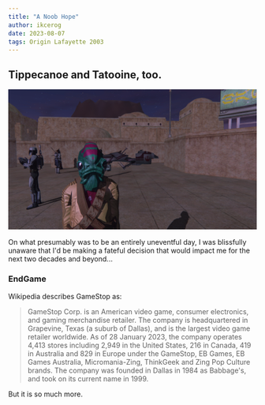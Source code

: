 ```yaml
---
title: "A Noob Hope"
author: ikcerog
date: 2023-08-07
tags: Origin Lafayette 2003
---
```

<h2>Tippecanoe and Tatooine, too.</h2>
<img src="https://raw.githubusercontent.com/ikcerog/Swglegends-adventures/main/assets/img/closeup.png" style="max-width: 100%;">
<p>On what presumably was to be an entirely uneventful day, I was blissfully unaware that I'd be making a fateful decision that would impact me for the next two decades and beyond...</p>
<h3>EndGame</h3>
<p>Wikipedia describes GameStop as:</p>
<blockquote>
  GameStop Corp. is an American video game, consumer electronics, and gaming merchandise retailer. The company is headquartered in Grapevine, Texas (a suburb of Dallas), and is the largest video game retailer worldwide. As of 28 January 2023, the company operates 4,413 stores including 2,949 in the United States, 216 in Canada, 419 in Australia and 829 in Europe under the GameStop, EB Games, EB Games Australia, Micromania-Zing, ThinkGeek and Zing Pop Culture brands. The company was founded in Dallas in 1984 as Babbage's, and took on its current name in 1999.
</blockquote>
<p>But it is so much more.</p>
